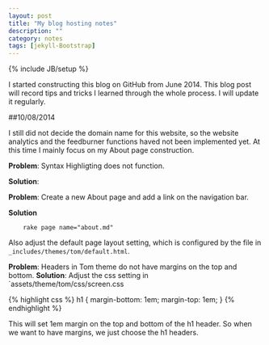 ```yaml
---
layout: post
title: "My blog hosting notes"
description: ""
category: notes
tags: [jekyll-Bootstrap]
---
```

{% include JB/setup %}

I started constructing this blog on GitHub from June 2014. This blog post will record tips and tricks I learned through the whole process. I will update it regularly.

##10/08/2014

I still did not decide the domain name for this website, so the website analytics and the feedburner functions haved not been implemented yet. At this time I mainly focus on my About page construction.

**Problem**: Syntax Highligting does not function.

**Solution**: 

**Problem**: Create a new About page and add a link on the navigation bar.

**Solution**

```
    rake page name="about.md"
```

Also adjust the default page layout setting, which is configured by the file in `_includes/themes/tom/default.html`.

**Problem**: Headers in Tom theme do not have margins on the top and bottom.
**Solution**: Adjust the css setting in `assets/theme/tom/css/screen.css

{% highlight css %}
    h1 {
      margin-bottom: 1em;
      margin-top: 1em;
    }
{% endhighlight %}

This will set 1em margin on the top and bottom of the h1 header. So when we want to have margins, we just choose the h1 headers.

